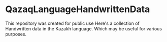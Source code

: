# QazaqLanguageHandwrittenData

  This repository was created for public use
  Here's a collection of Handwritten data in the Kazakh language. 
  Which may be useful for various purposes.
